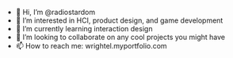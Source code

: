 - 👋 Hi, I’m @radiostardom
- 👀 I’m interested in HCI, product design, and game development
- 🌱 I’m currently learning interaction design
- 💞️ I’m looking to collaborate on any cool projects you might have
- 📫 How to reach me: wrightel.myportfolio.com

<!---
radiostardom/radiostardom is a ✨ special ✨ repository because its `README.md` (this file) appears on your GitHub profile.
You can click the Preview link to take a look at your changes.
--->
